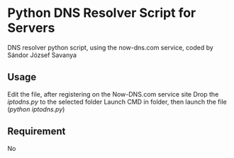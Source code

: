 # Python DNS Resolver Script for Servers
DNS resolver python script, using the now-dns.com service, coded by Sándor József Savanya

## Usage
Edit the file, after registering on the Now-DNS.com service site
Drop the _iptodns.py_ to the selected folder
Launch CMD in folder, then launch the file (_python iptodns.py_)

## Requirement
No
